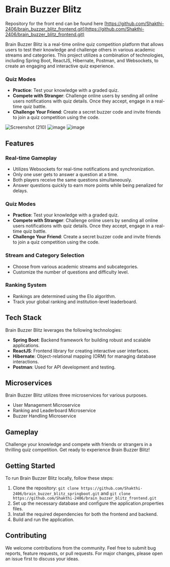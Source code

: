 # Brain Buzzer Blitz

Repository for the front end can be found here [https://github.com/Shakthi-2406/brain_buzzer_blitz_frontend.git](https://github.com/Shakthi-2406/brain_buzzer_blitz_frontend.git)

Brain Buzzer Blitz is a real-time online quiz competition platform that allows users to test their knowledge and challenge others in various academic streams and categories. This project utilizes a combination of technologies, including Spring Boot, ReactJS, Hibernate, Postman, and Websockets, to create an engaging and interactive quiz experience.

### Quiz Modes
- **Practice**: Test your knowledge with a graded quiz.
- **Compete with Stranger**: Challenge online users by sending all online users notifications with quiz details. Once they accept, engage in a real-time quiz battle.
- **Challenge Your Friend**: Create a secret buzzer code and invite friends to join a quiz competition using the code.

![Screenshot (210)](https://github.com/Shakthi-2406/brain_buzzer_blitz_springboot/assets/84411432/c95a2a2b-7103-46ed-a3aa-95f02a42e9ad)
![image](https://github.com/Shakthi-2406/brain_buzzer_blitz_springboot/assets/84411432/0bf3a1eb-e45b-49c2-b195-e3691494ab5d)
![image](https://github.com/Shakthi-2406/brain_buzzer_blitz_springboot/assets/84411432/dbd408da-79c3-4e0c-95bc-151bb68a12be)




## Features

### Real-time Gameplay
- Utilizes Websockets for real-time notifications and synchronization.
- Only one user gets to answer a question at a time.
- Both players receive the same questions simultaneously.
- Answer questions quickly to earn more points while being penalized for delays.
  
### Quiz Modes
- **Practice**: Test your knowledge with a graded quiz.
- **Compete with Stranger**: Challenge online users by sending all online users notifications with quiz details. Once they accept, engage in a real-time quiz battle.
- **Challenge Your Friend**: Create a secret buzzer code and invite friends to join a quiz competition using the code.

### Stream and Category Selection
- Choose from various academic streams and subcategories.
- Customize the number of questions and difficulty level.

### Ranking System
- Rankings are determined using the Elo algorithm.
- Track your global ranking and institution-level leaderboard.

## Tech Stack

Brain Buzzer Blitz leverages the following technologies:

- **Spring Boot**: Backend framework for building robust and scalable applications.
- **ReactJS**: Frontend library for creating interactive user interfaces.
- **Hibernate**: Object-relational mapping (ORM) for managing database interactions.
- **Postman**: Used for API development and testing.

## Microservices

Brain Buzzer Blitz utilizes three microservices for various purposes. 

- User Management Microservice
- Ranking and Leaderboard Microservice
- Buzzer Handling Microservice

## Gameplay

Challenge your knowledge and compete with friends or strangers in a thrilling quiz competition. Get ready to experience Brain Buzzer Blitz!

## Getting Started

To run Brain Buzzer Blitz locally, follow these steps:

1. Clone the repository: `git clone https://github.com/Shakthi-2406/brain_buzzer_blitz_springboot.git` and `git clone https://github.com/Shakthi-2406/brain_buzzer_blitz_frontend.git`
2. Set up the necessary database and configure the application.properties files.
3. Install the required dependencies for both the frontend and backend.
4. Build and run the application.

## Contributing

We welcome contributions from the community. Feel free to submit bug reports, feature requests, or pull requests. For major changes, please open an issue first to discuss your ideas.

